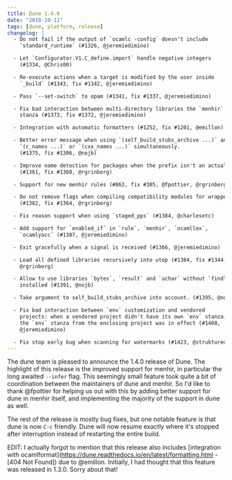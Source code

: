 ```yaml
---
title: Dune 1.4.0
date: "2018-10-11"
tags: [dune, platform, release]
changelog: |
  - Do not fail if the output of `ocamlc -config` doesn't include
    `standard_runtime` (#1326, @jeremiedimino)

  - Let `Configurator.V1.C_define.import` handle negative integers
    (#1334, @Chris00)

  - Re-execute actions when a target is modified by the user inside
    `_build` (#1343, fix #1342, @jeremiedimino)

  - Pass `--set-switch` to opam (#1341, fix #1337, @jeremiedimino)

  - Fix bad interaction between multi-directory libraries the `menhir`
    stanza (#1373, fix #1372, @jeremiedimino)

  - Integration with automatic formatters (#1252, fix #1201, @emillon)

  - Better error message when using `(self_build_stubs_archive ...)` and
    `(c_names ...)` or `(cxx_names ...)` simultaneously.
    (#1375, fix #1306, @nojb)

  - Improve name detection for packages when the prefix isn't an actual package
    (#1361, fix #1360, @rgrinberg)

  - Support for new menhir rules (#863, fix #305, @fpottier, @rgrinberg)

  - Do not remove flags when compiling compatibility modules for wrapped mode
    (#1382, fix #1364, @rgrinberg)

  - Fix reason support when using `staged_pps` (#1384, @charlesetc)

  - Add support for `enabled_if` in `rule`, `menhir`, `ocamllex`,
    `ocamlyacc` (#1387, @jeremiedimino)

  - Exit gracefully when a signal is received (#1366, @jeremiedimino)

  - Load all defined libraries recursively into utop (#1384, fix #1344,
    @rgrinberg)

  - Allow to use libraries `bytes`, `result` and `uchar` without `findlib`
    installed (#1391, @nojb)

  - Take argument to self_build_stubs_archive into account. (#1395, @nojb)

  - Fix bad interaction between `env` customization and vendored
    projects: when a vendored project didn't have its own `env` stanza,
    the `env` stanza from the enclosing project was in effect (#1408,
    @jeremiedimino)

  - Fix stop early bug when scanning for watermarks (#1423, @struktured)
---
```


The dune team is pleased to announce the 1.4.0 release of Dune. The highlight of this release is the improved support for menhir, in particular the long awaited `--infer` flag. This seemingly small feature took quite a bit of coordination between the maintainers of dune and menhir. So I'd like to thank @fpottier for helping us out with this by adding better support for dune in menhir itself, and implementing the majority of the support in dune as well.

The rest of the release is mostly bug fixes, but one notable feature is that dune is now `C-c` friendly. Dune will now resume exactly where it's stopped after interruption instead of restarting the entire build.

EDIT: I actually forgot to mention that this release also includes [integration with ocamlformat](https://dune.readthedocs.io/en/latest/formatting.html - [404 Not Found]) due to @emillon. Initially, I had thought that this feature was released in 1.3.0. Sorry about that!

